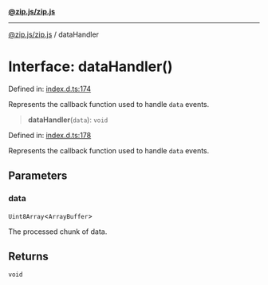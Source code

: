 [**@zip.js/zip.js**](../README.md)

***

[@zip.js/zip.js](../globals.md) / dataHandler

# Interface: dataHandler()

Defined in: [index.d.ts:174](https://github.com/gildas-lormeau/zip.js/blob/00105a96aa8272ce26bff0eea7ebcfd6071ad540/index.d.ts#L174)

Represents the callback function used to handle `data` events.

> **dataHandler**(`data`): `void`

Defined in: [index.d.ts:178](https://github.com/gildas-lormeau/zip.js/blob/00105a96aa8272ce26bff0eea7ebcfd6071ad540/index.d.ts#L178)

Represents the callback function used to handle `data` events.

## Parameters

### data

`Uint8Array`\<`ArrayBuffer`\>

The processed chunk of data.

## Returns

`void`
